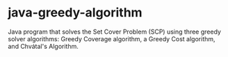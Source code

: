 # java-greedy-algorithm
Java program that solves the Set Cover Problem (SCP) using three greedy solver algorithms: Greedy Coverage algorithm, a Greedy Cost algorithm, and Chvátal's Algorithm.
